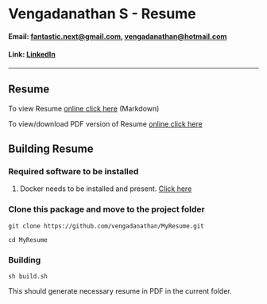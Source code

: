 # Vengadanathan S - Resume
#### Email: fantastic.next@gmail.com, vengadanathan@hotmail.com
#### Link: [LinkedIn](https://in.linkedin.com/in/vengadanathan-srinivasan-82564b33)

---
## Resume
To view Resume [online click here](Vengadanathan_Resume.md) (Markdown)

To view/download PDF version of Resume [online click here](Vengadanathan_Resume.pdf)


## Building Resume

### Required software to be installed

1. Docker needs to be installed and present. [Click here](https://docs.docker.com/install/)

### Clone this package and move to the project folder

```
git clone https://github.com/vengadanathan/MyResume.git
```

```
cd MyResume
```

### Building

```
sh build.sh
```

This should generate necessary resume in PDF in the current folder.


